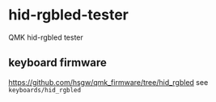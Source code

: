 # hid-rgbled-tester
QMK hid-rgbled tester

## keyboard firmware
https://github.com/hsgw/qmk_firmware/tree/hid_rgbled
see `keyboards/hid_rgbled`
